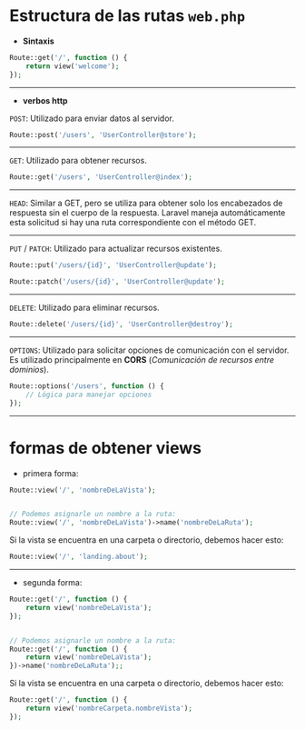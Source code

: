 # Estructura de las rutas `web.php`

- **Sintaxis**

```php
Route::get('/', function () {
    return view('welcome');
});
```

---

- **verbos http**

`POST`: Utilizado para enviar datos al servidor.

```php
Route::post('/users', 'UserController@store');
```

---

`GET`: Utilizado para obtener recursos.

```php
Route::get('/users', 'UserController@index');
```

---

`HEAD`: Similar a GET, pero se utiliza para obtener solo los encabezados de respuesta sin el cuerpo de la respuesta. Laravel maneja automáticamente esta solicitud si hay una ruta correspondiente con el método GET.

---

`PUT` / `PATCH`: Utilizado para actualizar recursos existentes.

```php
Route::put('/users/{id}', 'UserController@update');

Route::patch('/users/{id}', 'UserController@update');
```

---

`DELETE`: Utilizado para eliminar recursos.

```php
Route::delete('/users/{id}', 'UserController@destroy');
```

---

`OPTIONS`: Utilizado para solicitar opciones de comunicación con el servidor. Es utilizado principalmente en **CORS** (_Comunicación de recursos entre dominios_).

```php
Route::options('/users', function () {
    // Lógica para manejar opciones
});
```

---

# formas de obtener views

- primera forma:

```php
Route::view('/', 'nombreDeLaVista');


// Podemos asignarle un nombre a la ruta:
Route::view('/', 'nombreDeLaVista')->name('nombreDeLaRuta');
```

Si la vista se encuentra en una carpeta o directorio, debemos hacer esto:

```php
Route::view('/', 'landing.about');
```

---

- segunda forma:

```php
Route::get('/', function () {
    return view('nombreDeLaVista');
});


// Podemos asignarle un nombre a la ruta:
Route::get('/', function () {
    return view('nombreDeLaVista');
})->name('nombreDeLaRuta');;
```

Si la vista se encuentra en una carpeta o directorio, debemos hacer esto:

```php
Route::get('/', function () {
    return view('nombreCarpeta.nombreVista');
});
```
